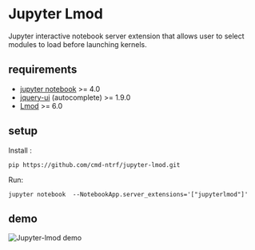 # Jupyter Lmod

Jupyter interactive notebook server extension that allows user 
to select modules to load before launching kernels.

## requirements

- [jupyter notebook](https://github.com/jupyter/notebook) >= 4.0
- [jquery-ui](https://jqueryui.com/) (autocomplete) >= 1.9.0
- [Lmod](https://github.com/TACC/Lmod) >= 6.0

## setup

Install :
```
pip https://github.com/cmd-ntrf/jupyter-lmod.git
```

Run: 
```
jupyter notebook  --NotebookApp.server_extensions='["jupyterlmod"]'
```

## demo

![Jupyter-lmod demo](http://i.imgur.com/IP9uUJp.gif)
